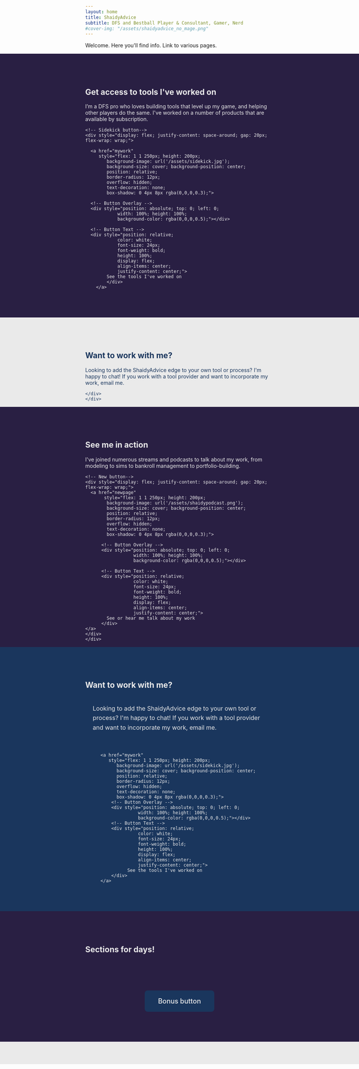 ```yaml
---
layout: home
title: ShaidyAdvice
subtitle: DFS and Bestball Player & Consultant, Gamer, Nerd
#cover-img: "/assets/shaidyadvice_no_mage.png"
---
```

Welcome. Here you'll find info. Link to various pages. 

<!-- Tools section --> 
<div class="full-width-section" style="
  background-color: #291f43; 
  color: #EAEAEA;
  margin-left: calc(-50vw + 50%); 
  margin-right: calc(-50vw + 50%); 
  padding: 60px calc(50vw - 50%) 60px calc(50vw - 50%); ">
  
  <div class="container">
    <h2>Get access to tools I've worked on</h2>
    <p>I’m a DFS pro who loves building tools that level up my game, and helping other players do the same. I've worked on a number of products that are available by subscription.</p>

    <!-- Sidekick button-->
    <div style="display: flex; justify-content: space-around; gap: 20px; flex-wrap: wrap;">
    
      <a href="mywork" 
         style="flex: 1 1 250px; height: 200px; 
            background-image: url('/assets/sidekick.jpg'); 
            background-size: cover; background-position: center; 
            position: relative; 
            border-radius: 12px; 
            overflow: hidden; 
            text-decoration: none; 
            box-shadow: 0 4px 8px rgba(0,0,0,0.3);">

      <!-- Button Overlay -->
      <div style="position: absolute; top: 0; left: 0; 
                width: 100%; height: 100%; 
                background-color: rgba(0,0,0,0.5);"></div>

      <!-- Button Text -->
      <div style="position: relative; 
                color: white; 
                font-size: 24px; 
                font-weight: bold; 
                height: 100%; 
                display: flex; 
                align-items: center; 
                justify-content: center;">
            See the tools I've worked on
            </div>  
        </a>
  </div>
  </div>
  </div>



<!-- Work with me section-->
<div class="full-width-section" style="
  background-color: #EAEAEA; 
  color: #1a365d;
  margin-left: calc(-50vw + 50%); 
  margin-right: calc(-50vw + 50%); 
  padding: 60px calc(50vw - 50%) 60px calc(50vw - 50%);">
  
  <div class="container">
    <h2>Want to work with me?</h2>
    <p>Looking to add the ShaidyAdvice edge to your own tool or process? I'm happy to chat! If you work with a tool provider and want to incorporate my work, email me.</p>
  </div>

    </div>
    </div>




<!-- Media appearances section-->
<div class="full-width-section" style="
  background-color: #291f43; 
  color: #EAEAEA;
  margin-left: calc(-50vw + 50%); 
  margin-right: calc(-50vw + 50%); 
  padding: 60px calc(50vw - 50%) 60px calc(50vw - 50%);">
  
  <div class="container">
    <h2>See me in action</h2>
    <p>I've joined numerous streams and podcasts to talk about my work, from modeling to sims to bankroll management to portfolio-building. </p>

    <!-- New button--> 
    <div style="display: flex; justify-content: space-around; gap: 20px; flex-wrap: wrap;">
      <a href="newpage" 
           style="flex: 1 1 250px; height: 200px; 
            background-image: url('/assets/shaidypodcast.png'); 
            background-size: cover; background-position: center; 
            position: relative; 
            border-radius: 12px; 
            overflow: hidden; 
            text-decoration: none; 
            box-shadow: 0 4px 8px rgba(0,0,0,0.3);">
      
          <!-- Button Overlay -->
          <div style="position: absolute; top: 0; left: 0; 
                      width: 100%; height: 100%; 
                      background-color: rgba(0,0,0,0.5);"></div>
      
          <!-- Button Text -->
          <div style="position: relative; 
                      color: white; 
                      font-size: 24px; 
                      font-weight: bold; 
                      height: 100%; 
                      display: flex; 
                      align-items: center; 
                      justify-content: center;">
            See or hear me talk about my work
          </div>  
    </a>
    </div>
    </div>
  </div>

   


<!--test section-->
<div class="full-width-section" style="
  background-color: #1a365d; 
  color: #EAEAEA;
  margin-left: calc(-50vw + 50%); 
  margin-right: calc(-50vw + 50%); 
  padding: 60px calc(50vw - 50%) 60px calc(50vw - 50%);">
  
  <div class="container">
    <h2>Want to work with me?</h2>
    <p></p>
  </div>

<!--Side-by-side paragraph and button-->
<div style="display: flex; justify-content: space-around; gap: 20px; flex-wrap: wrap; align-items: center;">
      
  <!-- Text Paragraph -->
  <div style="flex: 1 1 250px; padding: 20px;">
    <p style="font-size: 16px; line-height: 1.6; margin: 0;">
      Looking to add the ShaidyAdvice edge to your own tool or process? I'm happy to chat! If you work with a tool provider and want to incorporate my work, email me.</p>
   </div>
  
  <!-- Button -->
    <a href="mywork" 
       style="flex: 1 1 250px; height: 200px; 
          background-image: url('/assets/sidekick.jpg'); 
          background-size: cover; background-position: center; 
          position: relative; 
          border-radius: 12px; 
          overflow: hidden; 
          text-decoration: none; 
          box-shadow: 0 4px 8px rgba(0,0,0,0.3);">
        <!-- Button Overlay -->
        <div style="position: absolute; top: 0; left: 0; 
                  width: 100%; height: 100%; 
                  background-color: rgba(0,0,0,0.5);"></div>
        <!-- Button Text -->
        <div style="position: relative; 
                  color: white; 
                  font-size: 24px; 
                  font-weight: bold; 
                  height: 100%; 
                  display: flex; 
                  align-items: center; 
                  justify-content: center;">
              See the tools I've worked on
        </div>  
    </a>
  </div>  
</div>



<!--test section 2-->
<div class="full-width-section" style="
  background-color: #291f43; 
  color: #EAEAEA;
  margin-left: calc(-50vw + 50%); 
  margin-right: calc(-50vw + 50%); 
  padding: 60px calc(50vw - 50%) 60px calc(50vw - 50%);">

  <div class="container">
    <h2>Sections for days!</h2>
    <p></p>
  </div>
  </div>
  
<!--Bonus button-->
  <div style="text-align: center; margin: 20px 0;">
    <a href="/mywork/" style="
        display: inline-block;
        background-color: #1a365d;
        #background-image: url('/assets/sidekick.jpg'); 
        color: #EAEAEA;
        padding: 18px 36px;
        text-decoration: none;
        border-radius: 8px;
        font-weight: 500;
        font-size: 18px;">
        Bonus button
    </a>
</div>
